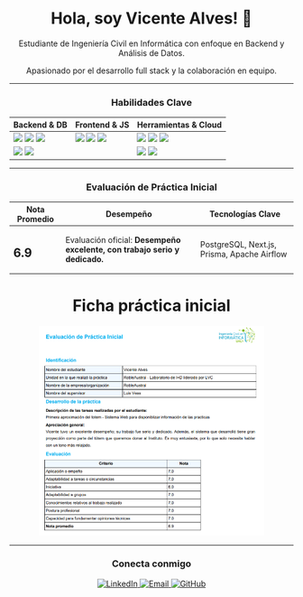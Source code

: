 <h1 align="center">Hola, soy Vicente Alves! 👋</h1>

<div align="center">
  <p>Estudiante de Ingeniería Civil en Informática con enfoque en Backend y Análisis de Datos.</p>
  <p>Apasionado por el desarrollo full stack y la colaboración en equipo.</p>
</div>

---

<h3 align="center">Habilidades Clave</h3>

<div align="center">
  <table>
    <thead>
      <tr>
        <th>Backend & DB</th>
        <th>Frontend & JS</th>
        <th>Herramientas & Cloud</th>
      </tr>
    </thead>
    <tbody>
      <tr>
        <td>
          <img src="https://img.shields.io/badge/Python-3776AB?style=flat&logo=python&logoColor=white" /> 
          <img src="https://img.shields.io/badge/C%2B%2B-00599C?style=flat&logo=c%2B%2B&logoColor=white" /> 
          <img src="https://img.shields.io/badge/Java-007396?style=flat&logo=java&logoColor=white" />
        </td>
        <td>
          <img src="https://img.shields.io/badge/React-61DAFB?style=flat&logo=react&logoColor=white" /> 
          <img src="https://img.shields.io/badge/JavaScript-F7DF1E?style=flat&logo=javascript&logoColor=black" /> 
          <img src="https://img.shields.io/badge/Next.js-000000?style=flat&logo=next.js&logoColor=white" />
        </td>
        <td>
          <img src="https://img.shields.io/badge/Git-F05032?style=flat&logo=git&logoColor=white" /> 
          <img src="https://img.shields.io/badge/GitHub-181717?style=flat&logo=github&logoColor=white" /> 
          <img src="https://img.shields.io/badge/Docker-2496ED?style=flat&logo=docker&logoColor=white" />
        </td>
      </tr>
      <tr>
        <td>
          <img src="https://img.shields.io/badge/PostgreSQL-336791?style=flat&logo=postgresql&logoColor=white" /> 
          <img src="https://img.shields.io/badge/Neo4j-458190?style=flat&logo=neo4j&logoColor=white" />
        </td>
        <td></td>
        <td>
          <img src="https://img.shields.io/badge/Apache_Airflow-0176E0?style=flat&logo=apache-airflow&logoColor=white" /> 
          <img src="https://img.shields.io/badge/Jupyter-F37626?style=flat&logo=jupyter&logoColor=white" />
        </td>
      </tr>
    </tbody>
  </table>
</div>

---

<h3 align="center">Evaluación de Práctica Inicial</h3>

<div align="center">
  <table>
    <thead>
      <tr>
        <th>Nota Promedio</th>
        <th>Desempeño</th>
        <th>Tecnologías Clave</th>
      </tr>
    </thead>
    <tbody>
      <tr>
        <td>
          <h2>6.9</h2>
        </td>
        <td>
          <p>Evaluación oficial: <b>Desempeño excelente, con trabajo serio y dedicado.</b></p>
        </td>
        <td>
          <p>PostgreSQL, Next.js, Prisma, Apache Airflow</p>
        </td>
      </tr>
    </tbody>
  </table>
</div>



<div align="center">
  <h1>Ficha práctica inicial</h1>
  <img src="image.png" alt="Evaluación de mi práctica" width="400"/>
</div>

---

<h3 align="center">Conecta conmigo</h3>

<div align="center">
  <a href="https://www.linkedin.com/in/vicente-alves-obando-1743682a6/" target="_blank">
    <img src="https://img.shields.io/badge/LinkedIn-0077B5?style=for-the-badge&logo=linkedin&logoColor=white" alt="LinkedIn" />
  </a>
  <a href="mailto:vicentealves@hotmail.es">
    <img src="https://img.shields.io/badge/Email-D14836?style=for-the-badge&logo=gmail&logoColor=white" alt="Email" />
  </a>
  <a href="https://github.com/Vicntea">
    <img src="https://img.shields.io/badge/GitHub-100000?style=for-the-badge&logo=github&logoColor=white" alt="GitHub" />
  </a>
</div>
